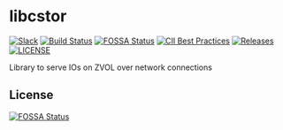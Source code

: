 # libcstor
[![Slack](https://img.shields.io/badge/chat!!!-slack-ff1493.svg?style=flat-square)](https://kubernetes.slack.com/messages/openebs)
[![Build Status](https://github.com/openebs/libcstor/actions/workflows/build.yml/badge.svg)](https://github.com/openebs/libcstor/actions/workflows/build.yml)
[![FOSSA Status](https://app.fossa.io/api/projects/git%2Bgithub.com%2Fopenebs%2Flibcstor.svg?type=shield)](https://app.fossa.io/projects/git%2Bgithub.com%2Fopenebs%2Flibcstor?ref=badge_shield)
[![CII Best Practices](https://bestpractices.coreinfrastructure.org/projects/2765/badge)](https://bestpractices.coreinfrastructure.org/projects/2765)
[![Releases](https://img.shields.io/github/v/release/openebs/libcstor.svg?include_prereleases&style=flat-square)](https://github.com/openebs/libcstor/releases)
[![LICENSE](https://img.shields.io/github/license/openebs/libcstor.svg?style=flat-square)](https://github.com/openebs/libcstor/blob/develop/LICENSE)

Library to serve IOs on ZVOL over network connections


## License
[![FOSSA Status](https://app.fossa.io/api/projects/git%2Bgithub.com%2Fopenebs%2Flibcstor.svg?type=large)](https://app.fossa.io/projects/git%2Bgithub.com%2Fopenebs%2Flibcstor?ref=badge_large)
